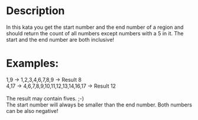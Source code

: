 # Description
In this kata you get the start number and the end number of a region and should return the count of all numbers except numbers with a 5 in it. The start and the end number are both inclusive!

# Examples:

1,9 -> 1,2,3,4,6,7,8,9 -> Result 8
<br>
4,17 -> 4,6,7,8,9,10,11,12,13,14,16,17 -> Result 12
<br><br>
The result may contain fives. ;-)
<br>
The start number will always be smaller than the end number. Both numbers can be also negative!

